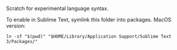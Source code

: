 Scratch for experimental language syntax.

To enable in Sublime Text, symlink this folder into packages. MacOS version:

    ln -sf "$(pwd)" "$HOME/Library/Application Support/Sublime Text 3/Packages/"
